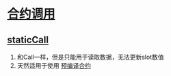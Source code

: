 # [合约调用](https://www.rareskills.io/post/delegatecall)
## [staticCall](https://www.rareskills.io/post/solidity-staticcall)
1. 和Call一样，但是只能用于读取数据，无法更新slot数值
2. 天然适用于使用 [预编译合约](./contracts-precompile.md)
